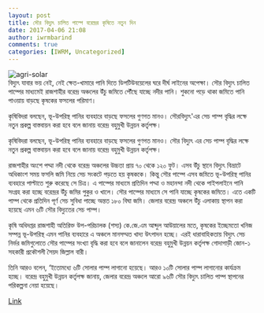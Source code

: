 ```yaml
---
layout: post
title: সৌর বিদ্যুৎ চালিত পাম্পে বরেন্দ্রর কৃষিতে নতুন দিন
date: 2017-04-06 21:08
author: iwrmbarind
comments: true
categories: [IWRM, Uncategorized]
---
```

<div id="media" class="media"><img id="mediaphoto" src="http://somoynews.tv/img/upload/medium/agri-solar-70905.jpg" alt="agri-solar" /></div>
<div class="spc_d">বিদ্যুৎ যাবার ভয় নেই, নেই ক্ষেত-খামারে পানি দিতে ডিপটিউবয়েলের ঘরে দীর্ঘ লাইনের অপেক্ষা। সৌর বিদ্যুৎ চালিত পাম্পের মাধ্যমেই রাজশাহীর বরেন্দ্র অঞ্চলের উঁচু জমিতে পৌঁছে যাচ্ছে নদীর পানি। শুকনো পড়ে থাকা জমিতে পানি পাওয়ায় বাড়ছে কৃষকের ফসলের পরিমাণ।

কৃষিবিদরা বলছেন, ভূ-উপরিস্থ পানির ব্যবহারে বাড়ছে ফসলের গুণগত মানও। সৌরবিদ্যুৎ'এর সেচ পাম্প বৃদ্ধির লক্ষে নতুন প্রকল্প বাস্তবায়ন করা হবে বলে জানায় বরেন্দ্র বহুমুখী উন্নয়ন কর্তৃপক্ষ।

কৃষিবিদরা বলছেন, ভূ-উপরিস্থ পানির ব্যবহারে বাড়ছে ফসলের গুণগত মানও। সৌর বিদ্যুৎ এর সেচ পাম্প বৃদ্ধির লক্ষে নতুন প্রকল্প বাস্তবায়ন করা হবে বলে জানায় বরেন্দ্র বহুমুখী উন্নয়ন কর্তৃপক্ষ।

রাজশাহীর অংশে পদ্মা নদী থেকে বরেন্দ্র অঞ্চলের উচ্চতা প্রায় ৭০ থেকে ১২০ ফুট। এসব উঁচু স্থানে বিদ্যুৎ বিভ্রাটে অধিকাংশ সময় ফসলি জমি নিয়ে সেচ সংকটে পড়তে হয় কৃষককে। কিন্তু সৌর পাম্পে এসব জমিতে ভূ-উপরিস্থ পানির ব্যবহারে পাল্টাতে শুরু করেছে সে চিত্র। এ পাম্পের মাধ্যমে প্রতিদিন পদ্মা ও মহানন্দা নদী থেকে পাইপলাইনে পানি সংগ্রহ করা হচ্ছে বরেন্দ্রর উঁচু জমির পুকুর ও খালে। সৌর পাম্পের মাধ্যমে সে পানি যাচ্ছে কৃষকের জমিতে। এতে একটি পাম্প থেকে প্রতিদিন পূর্ণ সেচ সুবিধা পাচ্ছে অন্তত ১৮০ বিঘা জমি। জেলার বরেন্দ্র অঞ্চলে উঁচু এলাকায় স্থাপন করা হয়েছে এমন ৬টি সৌর বিদ্যুতের সেচ পাম্প।

কৃষি অধিদপ্তর রাজশাহী অতিরিক্ত উপ-পরিচালক (শস্য) কে.জে.এম আব্দুল আউয়ালের মতে, কৃষকের ইচ্ছেমতো খনিজ সম্পন্ন ভূ-উপরিস্থ এমন পানির ব্যবহারে এ অঞ্চলে মানসম্মত খাদ্য উৎপাদন হচ্ছে।
এরই ধারাবাহিকতায় বিদ্যুৎ সেচ নির্ভর জমিগুলোতে সৌর পাম্পের সংখ্যা বৃদ্ধি করা হবে বলে জানালেন বরেন্দ্র বহুমুখী উন্নয়ন কর্তৃপক্ষ গোদাগাড়ী জোন-১ সহকারী প্রকৌশলী সৈয়দ জিল্লাল বারী।

তিনি আরও বলেন, ‘ইতোমধ্যে ৬টি সোলার পাম্প লাগানো হয়েছে। আরও ১০টি সোলার পাম্প লাগানোর কার্যক্রম হচ্ছে।
বরেন্দ্র বহুমুখী উন্নয়ন কর্তৃপক্ষ জানায়, জেলার বরেন্দ্র অঞ্চলে আরো ৯৬টি সৌর বিদ্যুৎ চালিত পাম্প স্থাপনের পরিকল্পনা নেয়া হয়েছে।</div>
<div class="spc_d"><a href="http://somoynews.tv/pages/details/%E0%A6%B8%E0%A7%8C%E0%A6%B0-%E0%A6%AC%E0%A6%BF%E0%A6%A6%E0%A7%8D%E0%A6%AF%E0%A7%81%E0%A7%8E-%E0%A6%9A%E0%A6%BE%E0%A6%B2%E0%A6%BF%E0%A6%A4-%E0%A6%AA%E0%A6%BE%E0%A6%AE%E0%A7%8D%E0%A6%AA%E0%A7%87-%E0%A6%AC%E0%A6%B0%E0%A7%87%E0%A6%A8%E0%A7%8D%E0%A6%A6%E0%A7%8D%E0%A6%B0%E0%A6%B0-%E0%A6%95%E0%A7%83%E0%A6%B7%E0%A6%BF%E0%A6%A4%E0%A7%87-%E0%A6%A8%E0%A6%A4%E0%A7%81%E0%A6%A8-%E0%A6%A6%E0%A6%BF%E0%A6%A8" target="_blank">Link</a></div>
